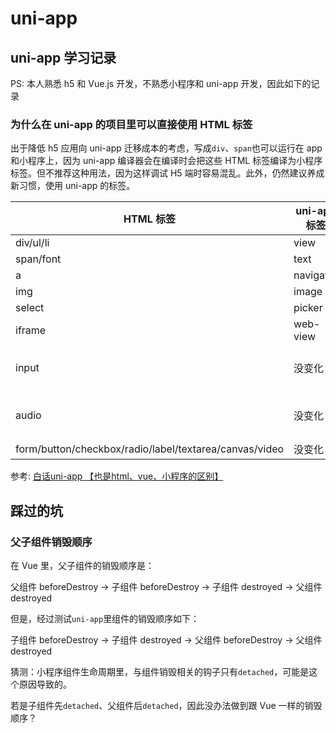 # uni-app

## uni-app 学习记录

PS: 本人熟悉 h5 和 Vue.js 开发，不熟悉小程序和 uni-app 开发，因此如下的记录

### 为什么在 uni-app 的项目里可以直接使用 HTML 标签

出于降低 h5 应用向 uni-app 迁移成本的考虑，写成`div`、`span`也可以运行在 app 和小程序上，因为 uni-app 编译器会在编译时会把这些 HTML 标签编译为小程序标签。但不推荐这种用法，因为这样调试 H5 端时容易混乱。此外，仍然建议养成新习惯，使用 uni-app 的标签。

| HTML 标签                                              | uni-app 标签 | 转换说明                    |
| ------------------------------------------------------ | ------------ | --------------------------- |
| div/ul/li                                              | view         | -                           |
| span/font                                              | text         | -                           |
| a                                                      | navigator    | -                           |
| img                                                    | image        | -                           |
| select                                                 | picker       | -                           |
| iframe                                                 | web-view     | -                           |
| input                                                  | 没变化       | type 属性改成了 confirmtype |
| audio                                                  | 没变化       | 不再推荐使用，改成 API 方式 |
| form/button/checkbox/radio/label/textarea/canvas/video | 没变化       | -                           |

参考: [白话uni-app 【也是html、vue、小程序的区别】](https://ask.dcloud.net.cn/article/id-35657)

## 踩过的坑

### 父子组件销毁顺序

在 Vue 里，父子组件的销毁顺序是：

父组件 beforeDestroy -> 子组件 beforeDestroy -> 子组件 destroyed -> 父组件 destroyed

但是，经过测试`uni-app`里组件的销毁顺序如下：

子组件 beforeDestroy  ->  子组件 destroyed -> 父组件 beforeDestroy  -> 父组件 destroyed

猜测：小程序组件生命周期里，与组件销毁相关的钩子只有`detached`，可能是这个原因导致的。

若是子组件先`detached`、父组件后`detached`，因此没办法做到跟 Vue 一样的销毁顺序？
